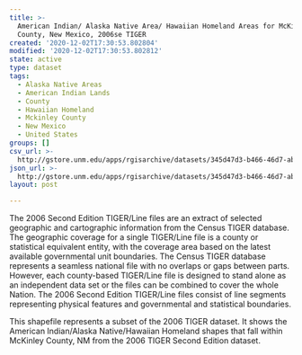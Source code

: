 ```yaml
---
title: >-
  American Indian/ Alaska Native Area/ Hawaiian Homeland Areas for McKinley
  County, New Mexico, 2006se TIGER
created: '2020-12-02T17:30:53.802804'
modified: '2020-12-02T17:30:53.802812'
state: active
type: dataset
tags:
  - Alaska Native Areas
  - American Indian Lands
  - County
  - Hawaiian Homeland
  - Mckinley County
  - New Mexico
  - United States
groups: []
csv_url: >-
  http://gstore.unm.edu/apps/rgisarchive/datasets/345d47d3-b466-46d7-abdc-31263b1ac94e/tgr2006se_mcki_aianhhcu.derived.csv
json_url: >-
  http://gstore.unm.edu/apps/rgisarchive/datasets/345d47d3-b466-46d7-abdc-31263b1ac94e/tgr2006se_mcki_aianhhcu.derived.json
layout: post

---
```

The 2006 Second Edition  TIGER/Line files are an extract of selected geographic and cartographic information from the Census TIGER database.  The geographic coverage for a single TIGER/Line file is a county or statistical equivalent entity, with the coverage area based on the latest available governmental unit boundaries.  The Census TIGER database represents a seamless national file with no overlaps or gaps between parts.  However, each county-based TIGER/Line file is designed to stand alone as an independent data set or the files can be combined to cover the whole Nation.  The 2006 Second Edition  TIGER/Line files consist of line segments representing physical features and governmental and statistical boundaries.  

This shapefile represents a subset of the 2006 TIGER dataset. It shows the American Indian/Alaska Native/Hawaiian Homeland shapes that fall within McKinley County, NM from the 2006 TIGER Second Edition dataset.
